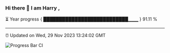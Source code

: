 ### Hi there 👋 I am Harry , 

⏳ Year progress { ███████████████████████████▁▁▁ } 91.11 %

---

⏰ Updated on Wed, 29 Nov 2023 13:24:02 GMT

![Progress Bar CI](https://github.com/duykhang68/duykhang68/workflows/Progress%20Bar%20CI/badge.svg)
